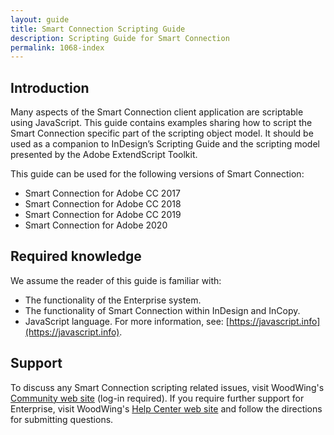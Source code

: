 ```yaml
---
layout: guide
title: Smart Connection Scripting Guide
description: Scripting Guide for Smart Connection
permalink: 1068-index
---
```

## Introduction
Many aspects of the Smart Connection client application are scriptable using JavaScript. This guide contains examples
sharing how to script the Smart Connection specific part of the scripting object model. It should be used as a companion
to InDesign’s Scripting Guide and the scripting model presented by the Adobe ExtendScript Toolkit.

This guide can be used for the following versions of Smart Connection:
* Smart Connection for Adobe CC 2017
* Smart Connection for Adobe CC 2018
* Smart Connection for Adobe CC 2019
* Smart Connection for Adobe 2020

## Required knowledge
We assume the reader of this guide is familiar with:
* The functionality of the Enterprise system. 
* The functionality of Smart Connection within InDesign and InCopy.
* JavaScript language. For more information, see: [https://javascript.info](https://javascript.info).

## Support
To discuss any Smart Connection scripting related issues, visit WoodWing's [Community web site](https://helpcenter.woodwing.com/hc/en-us/community/topics) (log-in required). 
If you require further support for Enterprise, visit WoodWing's [Help Center web site](https://helpcenter.woodwing.com/hc/en-us) and follow the directions for submitting questions.
